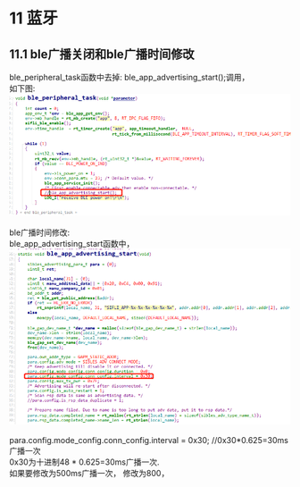 # 11 蓝牙
## 11.1 ble广播关闭和ble广播时间修改
ble_peripheral_task函数中去掉: ble_app_advertising_start();调用，<br>
如下图:
<br>![alt text](./assets/bt/bt001.png)<br>  
ble广播时间修改:<br>
ble_app_advertising_start函数中，
<br>![alt text](./assets/bt/bt002.png)<br>  
para.config.mode_config.conn_config.interval = 0x30; //0x30*0.625=30ms广播一次<br>
0x30为十进制48 * 0.625=30ms广播一次.<br>
如果要修改为500ms广播一次， 修改为800，<br>
